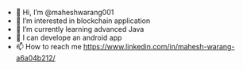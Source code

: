 - 👋 Hi, I’m @maheshwarang001
- 👀 I’m interested in blockchain application
- 🌱 I’m currently learning advanced Java
- 📱 I can develope an android app
- 📫 How to reach me https://www.linkedin.com/in/mahesh-warang-a6a04b212/

<!---
maheshwarang001/maheshwarang001 is a ✨ special ✨ repository because its `README.md` (this file) appears on your GitHub profile.
You can click the Preview link to take a look at your changes.
--->
